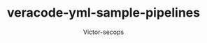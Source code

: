 ---
layout: post
repolink: "https://github.com/victor-secops/Veracode-yml-sample-pipelines"
title: "veracode-yml-sample-pipelines"
description: "example YML files for Azure DevOps, Jenkins, GitLab, CircleCI. Pipelines include Veracode SCA Agent scans, Veracode Static Analysis policy and pipeline scans."
author: "Victor-secops"
author-link: "https://github.com/victor-secops/"
content-type: "ci_cd"
repo: "github"
repo_title: "veracode-yml-sample-pipelines"
---
